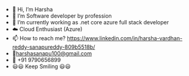 * 👋 Hi, I’m Harsha
* 👀 I’m Software developer by profession
* 🔭 I’m currently working as .net core azure full stack developer
* :cloud: Cloud Enthusiast (Azure)
* 📫 How to reach me? https://www.linkedin.com/in/harsha-vardhan-reddy-sanapureddy-809b5518b/
* :email:harshasanapu100@gmail.com
* :iphone: +91 9790656899
* :smiley::smiley: Keep Smiling :smiley::smiley:


<!--
**harshasanapu100/harshasanapu100** is a ✨ _special_ ✨ repository because its `README.md` (this file) appears on your GitHub profile.

Here are some ideas to get you started:

- 🔭 I’m currently working on ...
- 🌱 I’m currently learning ...
- 👯 I’m looking to collaborate on ...
- 🤔 I’m looking for help with ...
- 💬 Ask me about ...
- 📫 How to reach me: ...
- 😄 Pronouns: ...
- ⚡ Fun fact: ...
-->
